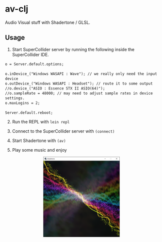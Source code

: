 # av-clj

Audio Visual stuff with Shadertone / GLSL.

## Usage

1. Start SuperCollider server by running the following inside the SuperCollider IDE.

```
o = Server.default.options;

o.inDevice_("Windows WASAPI : Wave"); // we really only need the input device
o.outDevice_("Windows WASAPI : Headset"); // route it to some output
//o.device_("ASIO : Essence STX II ASIO(64)");
//o.sampleRate = 48000; // may need to adjust sample rates in device settings.
o.maxLogins = 2;

Server.default.reboot;
```

2. Run the REPL with `lein repl`

3. Connect to the SuperCollider server with `(connect)`

4. Start Shadertone with `(av)`

5. Play some music and enjoy

<p align="center">
  <img alt="Zoomwave Shader" src="https://raw.githubusercontent.com/markus-wa/av-clj/master/zoomwave.png" width="50%">
</p>
